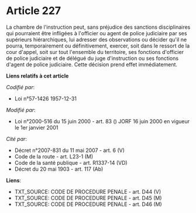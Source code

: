 # Article 227

La chambre de l'instruction peut, sans préjudice des sanctions disciplinaires qui pourraient être infligées à l'officier ou
agent de police judiciaire par ses supérieurs hiérarchiques, lui adresser des observations ou décider qu'il ne pourra,
temporairement ou définitivement, exercer, soit dans le ressort de la cour d'appel, soit sur tout l'ensemble du territoire,
ses fonctions d'officier de police judiciaire et de délégué du juge d'instruction ou ses fonctions d'agent de police
judiciaire. Cette décision prend effet immédiatement.

**Liens relatifs à cet article**

_Codifié par_:

  - Loi n°57-1426 1957-12-31

_Modifié par_:

  - Loi n°2000-516 du 15 juin 2000 - art. 83 () JORF 16 juin 2000 en vigueur le 1er janvier 2001

_Cité par_:

  - Décret n°2007-831 du 11 mai 2007 - art. 6 (V)
  - Code de la route - art. L23-1 (M)
  - Code de la santé publique - art. R1337-14 (VD)
  - Décret du 20 mai 1903 - art. 117 (Ab)

**Liens**:

  - TXT_SOURCE: CODE DE PROCEDURE PENALE - art. D44 (V)
  - TXT_SOURCE: CODE DE PROCEDURE PENALE - art. D45 (M)
  - TXT_SOURCE: CODE DE PROCEDURE PENALE - art. D46 (M)
